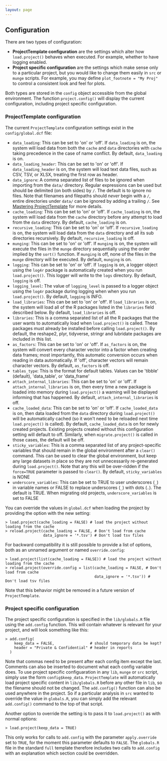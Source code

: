 ```yaml
---
layout: page
---
```

## Configuration
There are two types of configuration:

* **ProjectTemplate configuration** are the settings which alter how `load.project()` behaves when executed.  For example, whether to have logging enabled.
* **Project specific configuration** are the settings which make sense only to a particular project, but you would like to change them easily in `src` or `munge` scripts.  For example, you may define `plot_footnote = "My Proj"` to control a consistent look and feel for plots.

Both types are stored in the `config` object accessible from the global environment.  The function `project.config()` will display the current configuration, including project specific configuration.

### ProjectTemplate configuration
The current `ProjectTemplate` configuration settings exist in the `config/global.dcf` file:

* `data_loading`: This can be set to 'on' or 'off'. If `data_loading` is on, the system will load data from both the `cache` and `data` directories with `cache` taking precedence in the case of name conflict. By default, `data_loading` is on.
* `data_loading_header`: This can be set to 'on' or 'off'. If `data_loading_header` is on, the system will load text data files, such as CSV, TSV, or XLSX, treating the first row as header.
* `data_ignore`: A comma separated list of files to be ignored when importing from the `data/` directory. Regular expressions can be used but should be delimited (on both sides) by `/`. The default is to ignore no files. Note that filenames and filepaths should *never* begin with a `/`, entire directories under `data/` can be ignored by adding a trailing `/`. See [Mastering ProjectTemplate](./mastering.html) for more details.
* `cache_loading`: This can be set to 'on' or 'off'. If `cache_loading` is on, the system will load data from the `cache` directory before any attempt to load from the `data` directory. By default, `cache_loading` is on.
* `recursive_loading`: This can be set to 'on' or 'off'. If `recursive_loading` is on, the system will load data from the `data` directory and all its sub directories recursively. By default, `recursive_loading` is off.
* `munging`: This can be set to 'on' or 'off'. If `munging` is on, the system will execute the files in the `munge` directory sequentially using the order implied by the `sort()` function. If `munging` is off, none of the files in the `munge` directory will be executed. By default, `munging` is on.
* `logging`: This can be set to 'on' or 'off'. If `logging` is on, a logger object using the `log4r` package is automatically created when you run `load.project()`. This logger will write to the `logs` directory. By default, `logging` is off.
* `logging_level`: The value of `logging_level` is passed to  a logger object using the `log4r` package during logging when when you run `load.project()`.  By default, `logging` is INFO.
* `load_libraries`: This can be set to 'on' or 'off'. If `load_libraries` is on, the system will load all of the R packages listed in the `libraries` field described below. By default, `load_libraries` is off.
* `libraries`: This is a comma separated list of all the R packages that the user wants to automatically load when `load.project()` is called. These packages must already be installed before calling `load.project()`. By default, the reshape2, plyr, tidyverse, stringr and lubridate packages are included in this list.
* `as_factors`: This can be set to 'on' or 'off'. If `as_factors` is on, the system will convert every character vector into a factor when creating data frames; most importantly, this automatic conversion occurs when reading in data automatically. If 'off', character vectors will remain character vectors. By default, `as_factors` is off.
* `tables_type`: This is the format for default tables. Values can be 'tibble' (default), 'data_table', or 'data_frame'
* `attach_internal_libraries`: This can be set to 'on' or 'off'. If `attach_internal_libraries` is on, then every time a new package is loaded into memory during `load.project()` a warning will be displayed informing that has happened. By default, `attach_internal_libraries` is off.
* `cache_loaded_data`: This can be set to 'on' or 'off'. If `cache_loaded_data` is on, then data loaded from the `data` directory during `load.project()` will be automatically cached (so it won't need to be reloaded next time `load.project()` is called).  By default, `cache_loaded_data` is on for newly created projects.  Existing projects created without this configuration setting will default to off.  Similarly, when `migrate.project()` is called in those cases, the default will be off.
* `sticky_variables`: This is a comma separated list of any project-specific  variables that should remain in the global environment after a `clear()` command.  This can be used to clear the global environment, but keep any large datasets in place so they are not unnecessarily re-generated during `load.project()`.  Note that any this will be over-ridden if the `force=TRUE` parameter is passed to `clear()`. By default, `sticky_variables` is NONE
* `underscore_variables`:  This can be set to TRUE to user underscores (`_`) in variable names or FALSE to replace underscores (`_`) with dots (`.`).  The default is TRUE.  When migrating old projects, `underscore_variables` is set to FALSE

You can override the values in `global.dcf` when loading the project by providing the option with the new setting:

    > load.project(cache_loading = FALSE) # load the project without loading from the cache
    > reload.project(cache_loading = FALSE, # Don't load from cache
                     data_ignore = '*.tsv') # Don't load tsv files

For backward compatibility it is still possible to provide a list of options, both as an unnamed
argument or named `override.config`:

    > load.project(list(cache_loading = FALSE)) # load the project without loading from the cache
    > reload.project(override.config = list(cache_loading = FALSE, # Don't load from cache
                                            data_ignore = '*.tsv')) # Don't load tsv files

Note that this behavior might be removed in a future version of `ProjectTemplate`.

### Project specific configuration
The project specific configuration is specified in the `lib/globals.R` file using the `add.config` function.  This will contain whatever is relevant for your project, and will look something like this:

    > add.config(
        keep_data = FALSE,                # should temporary data be kept?
        header = "Private & Confidential" # header in reports
      )

Note that commas need to be present after each config item except the last.  Comments can also be inserted to document what each config variable does.
To use project specific configuaration in any `lib`, `munge` or `src` script, simply use the form `config$keep_data`.
`ProjectTemplate` will automatically load project specific content in `lib/globals.R` before any other file in `lib`, so the filename should not be changed.
The `add.config()` function can also be used anywhere in the project.  So if a particular analysis in `src` wanted to override the value in `globals.R`, you can simply add the relevant `add.config()` command to the top of that script.

Another option to override the setting is to pass it to `load.project()` as with normal options:

    > load.project(keep_data = TRUE)

This only works for calls to `add.config` with the parameter `apply.override` set
to `TRUE`, for the moment this parameter defaults to `FALSE`. The `globals.R` file
in the standard `full` template therefore includes two calls to `add.config` with
an explanation which section could be overridden.
